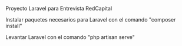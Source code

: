 Proyecto Laravel para Entrevista RedCapital

Instalar paquetes necesarios para Laravel con el comando
 "composer install"
 
 Levantar Laravel con el comando 
  "php artisan serve"
